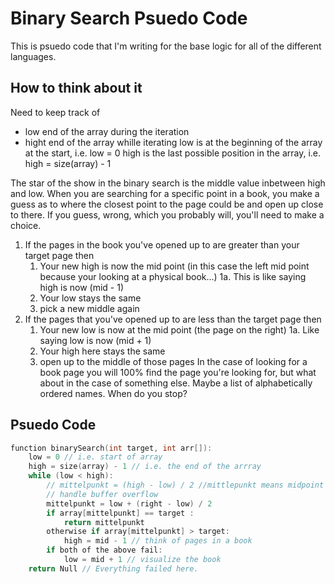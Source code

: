 # Binary Search Psuedo Code
This is psuedo code that I'm writing for the base logic for all of the different languages.

## How to think about it
Need to keep track of 
* low end of the array during the iteration 
* hight end of the array whille iterating 
low is at the beginning of the array at the start, i.e. low = 0
high is the last possible position in the array, i.e. high = size(array) - 1

The star of the show in the binary search is the middle value inbetween high and low. 
When you are searching for a specific point in a book, you make a guess as to where the closest point to 
the page could be and open up close to there. 
If you guess, wrong, which you probably will, you'll need to make a choice.
1. If the pages in the book you've opened up to are greater than your target page then
    1. Your new high is now the mid point (in this case the left mid point because your looking at a physical book...)
        1a. This is like saying high is now (mid - 1)
    2. Your low stays the same 
    3. pick a new middle again
2. If the pages that you've opened up to are less than the target page then
    1. Your new low is now at the mid point (the page on the right)
        1a. Like saying low is now (mid + 1)
    2. Your high here stays the same
    3. open up to the middle of those pages
In the case of looking for a book page you will 100% find the page you're looking for, but what about in the case 
    of something else. Maybe a list of alphabetically ordered names. When do you stop?

## Psuedo Code
```cpp kinda
function binarySearch(int target, int arr[]):
    low = 0 // i.e. start of array
    high = size(array) - 1 // i.e. the end of the arrray
    while (low < high):
        // mittelpunkt = (high - low) / 2 //mittlepunkt means midpoint in German
        // handle buffer overflow
        mittelpunkt = low + (right - low) / 2
        if array[mittelpunkt] == target :
            return mittelpunkt
        otherwise if array[mittelpunkt] > target:
            high = mid - 1 // think of pages in a book
        if both of the above fail:
            low = mid + 1 // visualize the book
    return Null // Everything failed here. 
```
